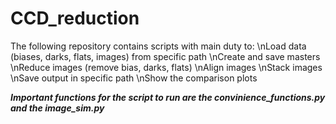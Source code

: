# CCD_reduction
The following repository contains scripts with main duty to:
\nLoad data (biases, darks, flats, images) from specific path
\nCreate and save masters
\nReduce images (remove bias, darks, flats)
\nAlign images 
\nStack images
\nSave output in specific path
\nShow the comparison plots

***Important functions for the script to run are the convinience_functions.py and the image_sim.py***
